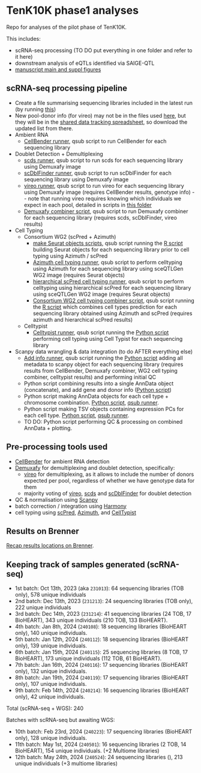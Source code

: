 # TenK10K phase1 analyses

Repo for analyses of the pilot phase of TenK10K.

This includes:

* scRNA-seq processing (TO DO put everything in one folder and refer to it here)
* downstream analysis of eQTLs identified via SAIGE-QTL
* [manuscript main and suppl figures](plotting_notebooks)

## scRNA-seq processing pipeline

* Create a file summarising sequencing libraries included in the latest run (by running [this](https://github.com/powellgenomicslab/tenk10k_phase1/blob/main/Demuxafy/preprocessing/prepare_inputs.md#extract-cellranger-libraries))
* New pool-donor info (for vireo) may not be in the files used [here](https://github.com/powellgenomicslab/tenk10k_phase1/blob/main/Demuxafy/preprocessing/BioHEART_make_pool_sample_lists.R#L3-L6), but they will be in the [shared data tracking spreadsheet](https://docs.google.com/spreadsheets/d/1XcAYd3ssKTfdPquQ3QxtN8Mn18YObpiiuUecQFbz45Q/edit#gid=336263672), so download the updated list from there.
* Ambient RNA
  * [CellBender runner](CellBender/cellbender_runner.qsub), qsub script to run CellBender for each sequencing library
* Doublet Detection + Demultiplexing  
  * [scds runner](Demuxafy/demuxafy_scds_runner.qsub), qsub script to run scds for each sequencing library using Demuxafy image
  * [scDblFinder runner](Demuxafy/demuxafy_scdblfinder_runner.qsub), qsub script to run scDblFinder for each sequencing library using Demuxafy image
  * [vireo runner](Demuxafy/demuxafy_vireo_runner.qsub), qsub script to run vireo for each sequencing library using Demuxafy image (requires CellBender results, genotype info) -- note that running vireo requires knowing which individuals we expect in each pool, detailed in scripts in [this folder](/Demuxafy/preprocessing/)
  * [Demuxafy combiner script](Demuxafy/demuxafy_combiner.qsub), qsub script to run Demuxafy combiner for each sequencing library (requires scds, scDblFinder, vireo results)
* Cell Typing
  * Consortium WG2 (scPred + Azimuth)  
    * [make Seurat objects scripts](Celltyping/scpred/make_Seurat_objects.qsub), qsub script running the [R script](Celltyping/scpred/make_Seurat_object_one_sample.R) building Seurat objects for each sequencing library prior to cell typing using Azimuth / scPred
    * [Azimuth cell typing runner](Celltyping/scpred/WG2_map_azimuth.qsub), qsub script to perform celltyping using Azimuth for each sequencing library using sceQTLGen WG2 image (requires Seurat objects)
    * [hierarchical scPred cell typing runner](Celltyping/scpred/WG2_map_hierscpred.qsub), qsub script to perform celltyping using hierarchical scPred for each sequencing library using sceQTLGen WG2 image (requires Seurat objects)
    * [Consortium WG2 cell typing combiner script](Celltyping/scpred/combine_results.qsub), qsub script running the [R script](Celltyping/combine_results_one_sample.R) which combines cell types prediction for each sequencing library obtained using Azimuth and scPred (requires azimuth and hierarchical scPred results)
  * Celltypist
    * [Celltypist runner](Celltyping/celltypist/run_celltypist.qsub), qsub script running the [Python script](Celltyping/celltypist/celltypist_per_sample.py) performing cell typing using Cell Typist for each sequencing library
* Scanpy data wrangling & data integration (to do AFTER everything else)
  * [Add info runner](Scanpy/run_add_metadata.qsub), qsub script running the [Python script](Scanpy/add_metadata_per_sample_no_norm.py) adding all metadata to scanpy object for each sequencing library (requires results from CellBender, Demuxafy combiner, WG2 cell typing combiner, celltypist results) and performing initial QC
  * Python script combining results into a single AnnData object (concatenate), and add gene and donor info ([Python script](Scanpy/combine_files_add_gene_info.py))
  * Python script making AnnData objects for each cell type + chromosome combination. [Python script](Scanpy/prepare_pheno.py), [qsub runner](Scanpy/prepare_pheno_runner.qsub).
  * Python script making TSV objects containing expression PCs for each cell type. [Python script](Scanpy/prepare_cell_covs.py), [qsub runner](Scanpy/prepare_covs_runner.qsub).
  * TO DO: Python script performing QC & processing on combined AnnData + plotting.

## Pre-processing tools used

* [CellBender](https://cellbender.readthedocs.io/en/latest/tutorial/index.html) for ambient RNA detection
* [Demuxafy](https://demultiplexing-doublet-detecting-docs.readthedocs.io/en/latest/index.html) for demultiplexing and doublet detection, specifically:
  * [vireo](https://vireosnp.readthedocs.io/en/latest/manual.html) for demultiplexing, as it allows to include the number of donors expected per pool, regardless of whether we have genotype data for them
  * majority voting of [vireo](https://vireosnp.readthedocs.io/en/latest/manual.html), [scds](https://github.com/kostkalab/scds) and [scDblFinder](https://github.com/plger/scDblFinder) for doublet detection 
* QC & normalisation using [Scanpy](https://scanpy.readthedocs.io/en/stable/)
* batch correction / integration using [Harmony](https://portals.broadinstitute.org/harmony/) 
* cell typing using [scPred](https://github.com/powellgenomicslab/scPred), [Azimuth](https://satijalab.github.io/azimuth/index.html), and [CellTypist](https://www.celltypist.org/)

## Results on Brenner

[Recap results locations on Brenner](results_locations.md). 

## Keeping track of samples generated (scRNA-seq)

* 1st batch: Oct 13th, 2023 (aka ```231013```): 64 sequencing libraries (TOB only), 578 unique individuals
* 2nd batch: Dec 13th, 2023 (```231213```): 24 sequencing libraries (TOB only), 222 unique individuals
* 3rd batch: Dec 14th, 2023 (```231214```): 41 sequencing libraries (24 TOB, 17 BioHEART), 343 unique individuals (210 TOB, 133 BioHEART).
* 4th batch: Jan 8th, 2024 (```240108```): 18 sequencing libraries (BioHEART only), 140 unique individuals.
* 5th batch: Jan 12th, 2024 (```240112```): 18 sequencing libraries (BioHEART only), 139 unique individuals.
* 6th batch: Jan 15th, 2024 (```240115```): 25 sequencing libraries (8 TOB, 17 BioHEART), 173 unique individuals (112 TOB, 61 BioHEART).
* 7th batch: Jan 16th, 2024 (```240116```): 17 sequencing libraries (BioHEART only), 132 unique individuals.
* 8th batch: Jan 19th, 2024 (```240119```): 17 sequencing libraries (BioHEART only), 107 unique individuals.
* 9th batch: Feb 14th, 2024 (```240214```): 16 sequencing libraries (BioHEART only), 42 unique individuals.

Total (scRNA-seq + WGS): 240

Batches with scRNA-seq but awaiting WGS:

* 10th batch: Feb 23rd, 2024 (```240223```): 17 sequencing libraries (BioHEART only), 128 unique individuals.
* 11th batch: May 1st, 2024 (```240501```): 16 sequencing libraries (2 TOB, 14 BioHEART), 154 unique individuals. (+2 Multiome libraries)
* 12th batch: May 24th, 2024 (```240524```): 24 sequencing libraries (), 213 unique individuals (+3 multiome libraries)

